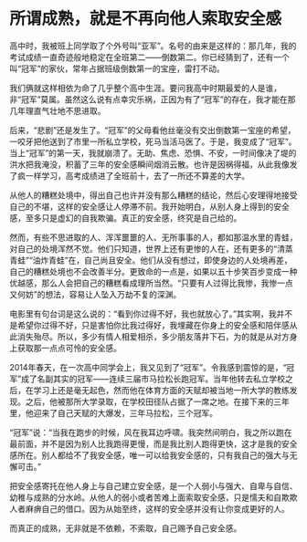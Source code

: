 # 所谓成熟，就是不再向他人索取安全感

高中时，我被班上同学取了个外号叫“亚军”。名号的由来是这样的：那几年，我的考试成绩一直奇迹般地稳定在全班第二——倒数第二。你已经猜到了，还有一个叫“冠军”的家伙，常年占据班级倒数第一的宝座，雷打不动。 

我们俩就这样相依为命了几乎整个高中生涯。要问我高中时期最爱的人是谁，非“冠军”莫属。虽然这么说有点幸灾乐祸，正因为有了“冠军”的存在，我才能在那几年理直气壮地不思进取。 

后来，“悲剧”还是发生了。“冠军”的父母看他丝毫没有交出倒数第一宝座的希望，一咬牙把他送到了市里一所私立学校，死马当活马医了。于是，我变成了“冠军”。当上“冠军”的第一天，我就崩溃了。无助、焦虑、恐惧、不安，一时间像决了堤的洪水把我淹没，积蓄了三年的安全感瞬间烟消云散。也许是因祸得福，从此我像发了疯一样学习，高考成绩进了全班前十，去了一所还不算差的大学。 

从他人的糟糕处境中，得出自己也许并没有那么糟糕的结论，然后心安理得地接受自己的不堪，这样的安全感让人停滞不前。我开始明白，从别人身上得到的安全感，至多只是虚幻的自我欺骗。真正的安全感，终究是自己给的。 

然而，有些不思进取的人、浑浑噩噩的人、无所事事的人，都如那温水里的青蛙，对自己的处境浑然不觉。他们只知道，世界上还有更惨的人在，还有更多的“清蒸青蛙”“油炸青蛙”在，自己尚且安全。他们从没有想过，即使身边的人处境再差，自己的糟糕处境也不会改善半分。更致命的一点是，如果以五十步笑百步变成一种优越感，那么人会把自己的糟糕看成理所当然。“只要有人过得比我惨，我惨一点又何妨”的想法，容易让人坠入万劫不复的深渊。 

电影里有句台词是这么说的：“看到你过得不好，我也就放心了。”其实啊，我并不是希望你过得不好，只是害怕你比我过得好，我埋藏在你身上的安全感和陪伴感从此消失殆尽。所以，多少有情人相爱相杀，多少朋友落井下石，为的就是从对方身上获取那一点点可怜的安全感。 

2014年春天，在一次高中同学会上，我又见到了“冠军”。令我感到震惊的是，“冠军”成了名副其实的冠军——连续三届市马拉松长跑冠军。当年他转去私立学校之后，在学习上还是毫无起色，然而他在体育方面的天赋却被当地一所大学的教练发现。之后，他被那所大学录取，在学校田径队占据了一席之地。在接下来的三年里，他迎来了自己天赋的大爆发，三年马拉松，三个冠军。 

“冠军”说：“当我在跑步的时候，风在我耳边呼啸。我突然间明白，我之所以跑在最前面，并不是因为别人比我跑得更慢，而是我比别人跑得更快，这才是我的安全感所在。别人都给不了我安全感，唯一可以给我安全感的，只有我自己的强大与无懈可击。” 

把安全感寄托在他人身上与自己建立安全感，是一个人弱小与强大、自卑与自信、幼稚与成熟的分水岭。从他人的弱小或者苦难上面索取安全感，只是懦夫和自欺欺人者麻痹自己的借口。因为从始至终，这样的安全感并没有让你变成更好的人。 

而真正的成熟，无非就是不依赖，不索取，自己赐予自己安全感。